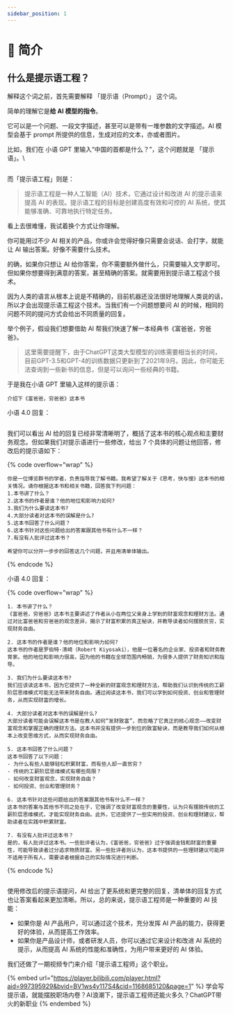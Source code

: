 ```yaml
---
sidebar_position: 1
---
```


# 📝 简介

## 什么是提示语工程？

解释这个词之前，首先需要解释 「提示语（Prompt）」 这个词。

简单的理解它是**给 AI 模型的指令**。

它可以是一个问题、一段文字描述，甚至可以是带有一堆参数的文字描述。AI 模型会基于 prompt 所提供的信息，生成对应的文本，亦或者图片。

比如，我们在 小语 GPT 里输入“中国的首都是什么？”，这个问题就是 「提示语」。\\

<figure><img src="../.gitbook/assets/image(60).png" alt=""><figcaption></figcaption></figure>

而「提示语工程」则是：

> 提示语工程是一种人工智能（AI）技术，它通过设计和改进 AI 的提示语来提高 AI 的表现。提示语工程的目标是创建高度有效和可控的 AI 系统，使其能够准确、可靠地执行特定任务。

看上去很难懂，我试着换个方式让你理解。

你可能用过不少 AI 相关的产品，你或许会觉得好像只需要会说话、会打字，就能让 AI 输出答案。好像不需要什么技术。

的确，如果你只想让 AI 给你答案，你不需要额外做什么，只需要输入文字即可。但如果你想要得到满意的答案，甚至精确的答案。就需要用到提示语工程这个技术。

因为人类的语言从根本上说是不精确的，目前机器还没法很好地理解人类说的话，所以才会出现提示语工程这个技术。当我们有一个问题想要问 AI 的时候，相同的问题不同的提问方式会给出不同质量的回复。

举个例子，假设我们想要借助 AI 帮我们快速了解一本经典书《富爸爸，穷爸爸》。

> 这里需要提醒下，由于ChatGPT这类大型模型的训练需要相当长的时间，目前GPT-3.5和GPT-4的训练数据只更新到了2021年9月。因此，你可能无法查询到一些新书的信息，但是可以询问一些经典的书籍。

于是我在小语 GPT 里输入这样的提示语：

```
介绍下《富爸爸，穷爸爸》这本书
```

小语 4.0 回复：

<figure><img src="../.gitbook/assets/image(30).png" alt=""><figcaption></figcaption></figure>

我们可以看出 AI 给的回复已经非常清晰明了，概括了这本书的核心观点和主要财务观念。但如果我们对提示语进行一些修改，给出 7 个具体的问题让他回答，修改后的提示语如下：

{% code overflow="wrap" %}
```
你是一位博览群书的学者，负责指导我了解书籍。我希望了解关于《思考，快与慢》这本书的相关情况。请你根据这本书和相关书籍，回答我下列问题：
1.本书讲了什么？
2.这本书的作者是谁？他的地位和影响力如何? 
3.我们为什么要读这本书? 
4.大部分读者对这本书的误解是什么? 
5.这本书回答了什么问题？
6.这本书针对这些问题给出的答案跟其他书有什么不一样？
7.有没有人批评过这本书？

希望你可以分开一步步的回答这几个问题，并且用清单体输出。
```
{% endcode %}

小语 4.0 回复：

{% code overflow="wrap" %}
```
1. 本书讲了什么？
《富爸爸，穷爸爸》这本书主要讲述了作者从小在两位父亲身上学到的财富观念和理财方法。通过对比富爸爸和穷爸爸的观念差异，揭示了财富积累的真正秘诀，并教导读者如何摆脱贫穷，实现财务自由。

2. 这本书的作者是谁？他的地位和影响力如何?
这本书的作者是罗伯特·清崎（Robert Kiyosaki），他是一位著名的企业家、投资者和财务教育家。他的地位和影响力很高，因为他的书籍在全球范围内畅销，为很多人提供了财务知识和指导。

3. 我们为什么要读这本书?
我们应该读这本书，因为它提供了一种全新的财富观念和理财方法，帮助我们认识到传统的工薪阶层思维模式可能无法带来财务自由。通过阅读这本书，我们可以学到如何投资、创业和管理财务，从而实现财富的增长。

4. 大部分读者对这本书的误解是什么?
大部分读者可能会误解这本书是在教人如何“发财致富”，而忽略了它真正的核心观念——改变财富观念和掌握正确的理财方法。这本书并没有提供一步到位的致富秘诀，而是教导我们如何从根本上改变思维方式，从而实现财务自由。

5. 这本书回答了什么问题？
这本书回答了以下问题：
- 为什么有些人能够轻松积累财富，而有些人却一直贫穷？
- 传统的工薪阶层思维模式有哪些局限？
- 如何改变财富观念，实现财务自由？
- 如何投资、创业和管理财务？

6. 这本书针对这些问题给出的答案跟其他书有什么不一样？
这本书的答案与其他书不同之处在于，它强调了改变财富观念的重要性，认为只有摆脱传统的工薪阶层思维模式，才能实现财务自由。此外，它还提供了一些实用的投资、创业和理财建议，帮助读者在实践中积累财富。

7. 有没有人批评过这本书？
是的，有人批评过这本书。一些批评者认为，《富爸爸，穷爸爸》过于强调金钱和财富的重要性，可能导致读者过分追求物质财富。另一些批评者则认为，这本书提供的一些理财建议可能并不适用于所有人，需要读者根据自己的实际情况进行判断。
```
{% endcode %}

<figure><img src="../.gitbook/assets/image(64).png" alt=""><figcaption></figcaption></figure>

使用修改后的提示语提问，AI 给出了更系统和更完整的回复，清单体的回复方式也让答案看起来更加清晰。所以，总的来说，提示语工程师是一种重要的 AI 技能：

* 如果你是 AI 产品用户，可以通过这个技术，充分发挥 AI 产品的能力，获得更好的体验，从而提高工作效率。
* 如果你是产品设计师，或者研发人员，你可以通过它来设计和改进 AI 系统的提示，从而提高 AI 系统的性能和准确性，为用户带来更好的 AI 体验。

我们还做了一期视频专门来介绍「提示语工程师」这个职业。

{% embed url="https://player.bilibili.com/player.html?aid=997395929&bvid=BV1ws4y117S4&cid=1168685120&page=1" %}
学会写提示语，就能摆脱职场内卷？AI浪潮下，提示语工程师还能火多久？ChatGPT带火的新职业
{% endembed %}
